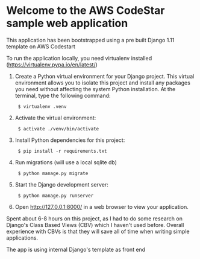 Welcome to the AWS CodeStar sample web application
==================================================

This application has been bootstrapped using a pre built Django 1.11 template on AWS Codestart

To run the application locally, you need virtualenv installed (https://virtualenv.pypa.io/en/latest/)

1. Create a Python virtual environment for your Django project. This virtual
   environment allows you to isolate this project and install any packages you
   need without affecting the system Python installation. At the terminal, type
   the following command:

        $ virtualenv .venv

2. Activate the virtual environment:

        $ activate ./venv/bin/activate

3. Install Python dependencies for this project:

        $ pip install -r requirements.txt

4. Run migrations (will use a local sqlite db)

        $ python manage.py migrate

5. Start the Django development server:

        $ python manage.py runserver

6. Open http://127.0.0.1:8000/ in a web browser to view your application.



Spent about 6-8 hours on this project, as I had to do some research on Django's Class Based Views (CBV) which I haven't used before.
Overall experience with CBVs is that they will save all of time when writing simple applications.

The app is using internal Django's template as front end
